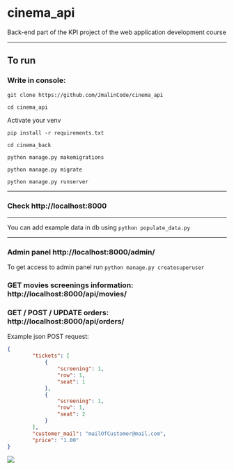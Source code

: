 # cinema_api
Back-end part of the KPI project of the web application development course

---
## To run 
### Write in console:

`git clone https://github.com/JmalinCode/cinema_api`

`cd cinema_api`

Activate your venv

`pip install -r requirements.txt`

`cd cinema_back`

`python manage.py makemigrations`

`python manage.py migrate`


`python manage.py runserver`

---

### Check http://localhost:8000

---

You can add example data in db using  `python populate_data.py ` 

---


### Admin panel http://localhost:8000/admin/
To get access to admin panel run `python manage.py createsuperuser`

### GET movies screenings information: http://localhost:8000/api/movies/
### GET / POST / UPDATE orders: http://localhost:8000/api/orders/

Example json POST request:
```json
{
        "tickets": [
            {
                "screening": 1,
                "row": 1,
                "seat": 1
            }, 
            {
                "screening": 1,
                "row": 1,
                "seat": 2
            }
        ],
        "customer_mail": "mailOfCustomer@mail.com",
        "price": "1.00"
}
```

![](https://camo.githubusercontent.com/ac13209e52632d84e059057f2a8110195656ec2be028b7b7d86b187466b35808/68747470733a2f2f63646e312e73617665706963652e72752f75706c6f6164732f323032312f31312f31352f37333231643663313364656239613834653261333231333637323235396461322d66756c6c2e706e67)